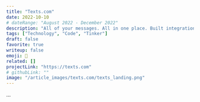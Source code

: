```yaml
---
title: "Texts.com"
date: 2022-10-10
# dateRange: "August 2022 - December 2022"
description: "All of your messages. All in one place. Built integrations for MS Teams, FB Messenger, and Twilio"
tags: ["Technology", "Code", "Tinker"]
draft: false
favorite: true
writeup: false
emoji: 💬
related: []
projectLink: "https://texts.com"
# githubLink: ""
image: "/article_images/texts.com/texts_landing.png"
---
```


...
